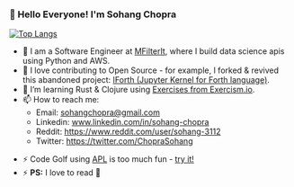 ### 👋 Hello Everyone! I'm Sohang Chopra
<!--
Commenting this out because it's showing bad score right now :(

[![Sohang's GitHub stats](https://github-readme-stats.vercel.app/api?username=sohang3112&show_icons=true&theme=gruvbox_light)](https://github.com/anuraghazra/github-readme-stats)
-->

<!-- TODO: Show more languages here -->
[![Top Langs](https://github-readme-stats.vercel.app/api/top-langs/?username=sohang3112&hide=SCSS&layout=compact&theme=gruvbox_light)](https://github.com/anuraghazra/github-readme-stats)

- 💼 I am a Software Engineer at [MFilterIt](https://www.mfilterit.com/), where I build data science apis using Python and AWS.
- 👯 I love contributing to Open Source - for example, I forked & revived this abandoned project: [IForth (Jupyter Kernel for Forth language)](https://github.com/sohang3112/iforth).
- 🌱 I’m learning Rust & Clojure using [Exercises from Exercism.io](https://exercism.org/tracks/rust).
- 📫 How to reach me: 
  - Email: sohangchopra@gmail.com
  - Linkedin: www.linkedin.com/in/sohang-chopra
  - Reddit: https://www.reddit.com/user/sohang-3112
  - Twitter: https://twitter.com/ChopraSohang
<!-- Commented out because after the site's migration, I'm no longer able to login. Might put this back if I manage to login again.

  - Rosetta Code: https://rosettacode.org/wiki/User_talk:Sohang 
      - This is a website where you can find out how to do the same task in different programming languages. 
      - I have uploaded some solutions in Racket and Clojure.
-->
- ⚡ Code Golf using [APL](https://tryapl.org) is too much fun - [try it!](https://codegolf.stackexchange.com)
- ⚡ **PS:** I love to read 🙂

<!--
**sohang3112/sohang3112** is a ✨ _special_ ✨ repository because its `README.md` (this file) appears on your GitHub profile.

Here are some ideas to get you started:

- 🔭 I’m currently working on ...
- 🌱 I’m currently learning ...
- 👯 I’m looking to collaborate on ...
- 🤔 I’m looking for help with ...
- 💬 Ask me about ...
- 📫 How to reach me: ...
- 😄 Pronouns: ...
- ⚡ Fun fact: ...
-->
